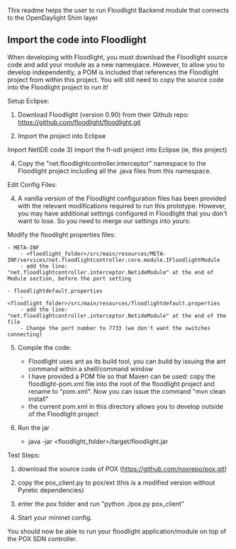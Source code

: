 This readme helps the user to run Floodlight Backend module that connects to the OpenDaylight Shim layer

Import the code into Floodlight
-------------------------------------------------------------------------

When developing with Floodlight, you must download the Floodlight source code and add your module as a new namespace.
However, to allow you to develop independently, a POM is included that references the Floodlight project from 
within this project. You will still need to copy the source code into the Floodlight project to run it!

Setup Eclipse:

1) Download Floodlight (version 0.90) from their Github repo: https://github.com/floodlight/floodlight.git

2) Import the project into Eclipse

Import NetIDE code
3) Import the fl-odl project into Eclipse (ie, this project) 

4) Copy the "net.floodlightcontroller.interceptor" namespace to the Floodlight project including all the .java files from this namespace.

Edit Config Files:

4) A vanilla version of the Floodlight configuration files has been provided with the relevant modifications required to run this prototype.
   However, you may have additional settings configured in Floodlight that you don't want to lose. So you need to merge our settings into yours: 

Modify the floodlight properties files:

	- META-INF
		- <floodlight_folder>/src/main/resources/META-INF/services/net.floodlightcontroller.core.module.IFloodlightModule
		- add the line: "net.floodlightcontroller.interceptor.NetideModule" at the end of Module section, before the port setting
		
	- floodlightdefault.properties
		- <floodlight_folder>/src/main/resources/floodlightdefault.properties
		- add the line: "net.floodlightcontroller.interceptor.NetideModule" at the end of the file
		- Change the port number to 7733 (we don't want the switches connecting)

5) Compile the code:

	- Floodlight uses ant as its build tool, you can build by issuing the ant command within a shell/command window
	- I have provided a POM file so that Maven can be used: copy the floodlight-pom.xml file into the root of the 
	      floodlight project and rename to "pom.xml". Now you can issue the command "mvn clean install"
	- the current pom.xml in this directory allows you to develop outside of the Floodlight project
	
6) Run the jar

	- java -jar <floodlight_folder>/target/floodlight.jar


Test Steps:

1) download the source code of POX (https://github.com/noxrepo/pox.git)

2) copy the pox_client.py to pox/ext (this is a modified version without Pyretic dependencies)

3) enter the pox folder and run "python ./pox.py pox_client"

4) Start your mininet config.

You should now be able to run your floodlight application/module on top of the POX SDN controller. 
